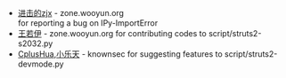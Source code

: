 * [进击的zjx](http://zone.wooyun.org/user/%E8%BF%9B%E5%87%BB%E7%9A%84zjx) - zone.wooyun.org  
 for reporting a bug on IPy-ImportError
* [王若伊](http://zone.wooyun.org/user/%E7%8E%8B%E8%8B%A5%E4%BC%8A) - zone.wooyun.org
 for contributing codes to script/struts2-s2032.py
* [CplusHua](),[小乐天]() - knownsec
 for suggesting features to script/struts2-devmode.py
